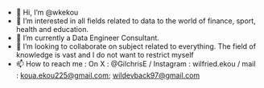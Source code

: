 - 👋 Hi, I’m @wkekou
- 👀 I’m interested in all fields related to data to the world of finance, sport, health and education. 
- 🌱 I’m currently a Data Engineer Consultant.
- 💞️ I’m looking to collaborate on subject related to everything. The field of knowledge is vast and I do not want to restrict myself
- 📫 How to reach me : On X : @GilchrisE / Instagram : wilfried.ekou / mail : koua.ekou225@gmail.com; 	wildevback97@gmail.com

<!---
wkekou/wkekou is a ✨ special ✨ repository because its `README.md` (this file) appears on your GitHub profile.
You can click the Preview link to take a look at your changes.
--->
